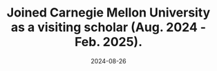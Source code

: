 ---
title: >-
    <i class="fas fa-glob-americas"></i> Joined Carnegie Mellon University as a visiting scholar (Aug. 2024 - Feb. 2025).
date: 2024-08-26
---